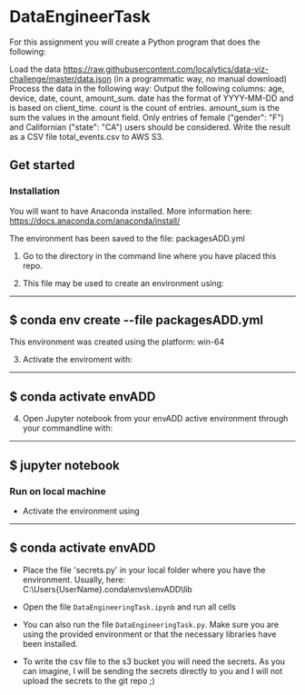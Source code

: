# DataEngineerTask


For this assignment you will create a Python program that does the following:

Load the data https://raw.githubusercontent.com/localytics/data-viz-challenge/master/data.json (in a programmatic way, no manual download)
Process the data in the following way:
Output the following columns: age, device, date, count, amount_sum.
date has the format of YYYY-MM-DD and is based on client_time.
count is the count of entries.
amount_sum is the sum the values in the amount field.
Only entries of female ("gender": "F") and Californian ("state": "CA") users should be considered.
Write the result as a CSV file total_events.csv to AWS S3.

## <a name="req">Get started</a>
### Installation

You will want to have Anaconda installed. More information here: https://docs.anaconda.com/anaconda/install/

The environment has been saved to the file: packagesADD.yml

1. Go to the directory in the command line where you have placed this repo.

2. This file may be used to create an environment using:
-------------------
$ conda env create --file packagesADD.yml
-------------------

This environment was created using the platform: win-64 

3. Activate the enviroment with:
------------------
$ conda activate envADD
------------------

4. Open Jupyter notebook from your envADD active environment through your commandline with:
------------------
$ jupyter notebook
------------------

### Run on local machine

- Activate the environment using 
----------------
$ conda activate envADD
-----------------
- Place the file 'secrets.py' in your local folder where you have the environment. Usually, here: C:\Users\{UserName}\.conda\envs\envADD\lib

- Open the file `DataEngineeringTask.ipynb` and run all cells

- You can also run the file `DataEngineeringTask.py`. Make sure you are using the provided environment or that the necessary libraries have been installed.

- To write the csv file to the s3 bucket you will need the secrets. As you can imagine, I will be sending the secrets directly to you and I will not upload the secrets to the git repo ;)
